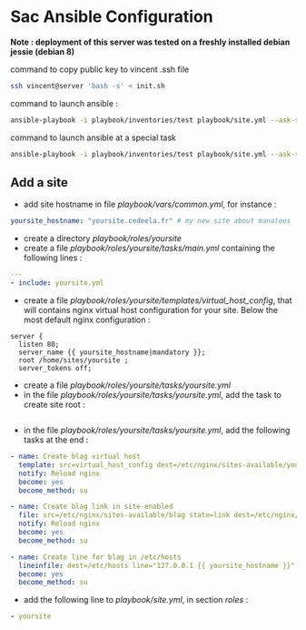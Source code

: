 # Sac Ansible Configuration

**Note : deployment of this server was tested on a freshly installed debian jessie (debian 8)**

command to copy public key to vincent .ssh file

```bash
ssh vincent@server 'bash -s' < init.sh
```

command to launch ansible : 

```bash
ansible-playbook -i playbook/inventories/test playbook/site.yml --ask-su-pass
```

command to launch ansible at a special task

```bash
ansible-playbook -i playbook/inventories/test playbook/site.yml --ask-su-pass --start-at-task="My Task Name"
```

## Add a site

* add site hostname in file *playbook/vars/common.yml*, for instance : 
```yaml
yoursite_hostname: "yoursite.cedeela.fr" # my new site about manatees
```
* create a directory *playbook/roles/yoursite*
* create a file *playbook/roles/yoursite/tasks/main.yml* containing the following lines :
```yaml
---
- include: yoursite.yml
```
* create a file *playbook/roles/yoursite/templates/virtual_host_config*, that will contains nginx virtual host configuration for your site. Below the most default nginx configuration :
```
server {
  listen 80;
  server_name {{ yoursite_hostname|mandatory }};
  root /home/sites/yoursite ;
  server_tokens off;
```
* create a file *playbook/roles/yoursite/tasks/yoursite.yml*
* in the file *playbook/roles/yoursite/tasks/yoursite.yml*, add the task to create site root :
```yaml

```
* in the file *playbook/roles/yoursite/tasks/yoursite.yml*, add the following tasks at the end :
```yaml
- name: Create blag virtual host
  template: src=virtual_host_config dest=/etc/nginx/sites-available/yoursite
  notify: Reload nginx
  become: yes
  become_method: su

- name: Create blag link in site-enabled
  file: src=/etc/nginx/sites-available/blag state=link dest=/etc/nginx/sites-enabled/yoursite
  notify: Reload nginx
  become: yes
  become_method: su

- name: Create line for blag in /etc/hosts
  lineinfile: dest=/etc/hosts line="127.0.0.1 {{ yoursite_hostname }}" insertafter="^127"
  become: yes
  become_method: su
```
* add the following line to *playbook/site.yml*, in section *roles* :
```yaml
- yoursite
```
